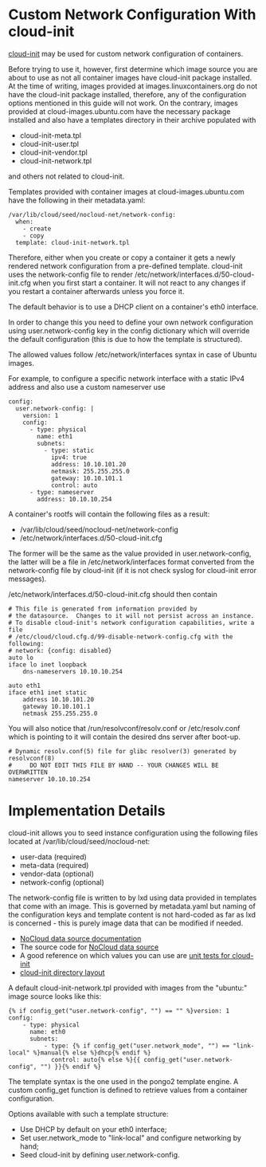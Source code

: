 # Custom Network Configuration With cloud-init

[cloud-init](https://launchpad.net/cloud-init) may be used for custom network configuration of containers.

Before trying to use it, however, first determine which image source you are
about to use as not all container images have cloud-init package installed.
At the time of writing, images provided at images.linuxcontainers.org do not
have the cloud-init package installed, therefore, any of the configuration
options mentioned in this guide will not work. On the contrary, images
provided at cloud-images.ubuntu.com have the necessary package installed
and also have a templates directory in their archive populated with
 * cloud-init-meta.tpl
 * cloud-init-user.tpl
 * cloud-init-vendor.tpl
 * cloud-init-network.tpl

and others not related to cloud-init.

Templates provided with container images at cloud-images.ubuntu.com have
the following in their metadata.yaml:

```
/var/lib/cloud/seed/nocloud-net/network-config:
  when:
    - create
    - copy
  template: cloud-init-network.tpl
```

Therefore, either when you create or copy a container it gets a newly rendered
network configuration from a pre-defined template. cloud-init uses the
network-config file to render /etc/network/interfaces.d/50-cloud-init.cfg when
you first start a container. It will not react to any changes if you restart
a container afterwards unless you force it.

The default behavior is to use a DHCP client on a container's eth0 interface.

In order to change this you need to define your own network configuration
using user.network-config key in the config dictionary which will override
the default configuration (this is due to how the template is structured).

The allowed values follow /etc/network/interfaces syntax in case of Ubuntu
images.

For example, to configure a specific network interface with a static IPv4
address and also use a custom nameserver use

```
config:
  user.network-config: |
    version: 1
    config:
      - type: physical
        name: eth1
        subnets:
          - type: static
            ipv4: true
            address: 10.10.101.20
            netmask: 255.255.255.0
            gateway: 10.10.101.1
            control: auto
      - type: nameserver
        address: 10.10.10.254
```

A container's rootfs will contain the following files as a result:

 * /var/lib/cloud/seed/nocloud-net/network-config
 * /etc/network/interfaces.d/50-cloud-init.cfg

The former will be the same as the value provided in user.network-config,
the latter will be a file in /etc/network/interfaces format converted from
the network-config file by cloud-init (if it is not check syslog for cloud-init
error messages).


/etc/network/interfaces.d/50-cloud-init.cfg should then contain

```
# This file is generated from information provided by
# the datasource.  Changes to it will not persist across an instance.
# To disable cloud-init's network configuration capabilities, write a file
# /etc/cloud/cloud.cfg.d/99-disable-network-config.cfg with the following:
# network: {config: disabled}
auto lo
iface lo inet loopback
    dns-nameservers 10.10.10.254

auto eth1
iface eth1 inet static
    address 10.10.101.20
    gateway 10.10.101.1
    netmask 255.255.255.0
```

You will also notice that /run/resolvconf/resolv.conf or /etc/resolv.conf
which is pointing to it will contain the desired dns server after boot-up.

```
# Dynamic resolv.conf(5) file for glibc resolver(3) generated by resolvconf(8)
#     DO NOT EDIT THIS FILE BY HAND -- YOUR CHANGES WILL BE OVERWRITTEN
nameserver 10.10.10.254
```

# Implementation Details

cloud-init allows you to seed instance configuration using the following files
located at /var/lib/cloud/seed/nocloud-net:
 * user-data (required)
 * meta-data (required)
 * vendor-data (optional)
 * network-config (optional)

The network-config file is written to by lxd using data provided in templates
that come with an image. This is governed by metadata.yaml but naming of the
configuration keys and template content is not hard-coded as far as lxd is
concerned - this is purely image data that can be modified if needed.

 * [NoCloud data source documentation](https://cloudinit.readthedocs.io/en/latest/topics/datasources/nocloud.html)
 * The source code for [NoCloud data source](https://git.launchpad.net/cloud-init/tree/cloudinit/sources/DataSourceNoCloud.py)
 * A good reference on which values you can use are [unit tests for cloud-init](https://git.launchpad.net/cloud-init/tree/tests/unittests/test_datasource/test_nocloud.py#n163)
 * [cloud-init directory layout](https://cloudinit.readthedocs.io/en/latest/topics/dir_layout.html)

A default cloud-init-network.tpl provided with images from the "ubuntu:" image
source looks like this:

```
{% if config_get("user.network-config", "") == "" %}version: 1
config:
    - type: physical
      name: eth0
      subnets:
          - type: {% if config_get("user.network_mode", "") == "link-local" %}manual{% else %}dhcp{% endif %}
            control: auto{% else %}{{ config_get("user.network-config", "") }}{% endif %}
```

The template syntax is the one used in the pongo2 template engine. A custom
config_get function is defined to retrieve values from a container
configuration.

Options available with such a template structure:
 * Use DHCP by default on your eth0 interface;
 * Set user.network_mode to "link-local" and configure networking by hand;
 * Seed cloud-init by defining user.network-config.

